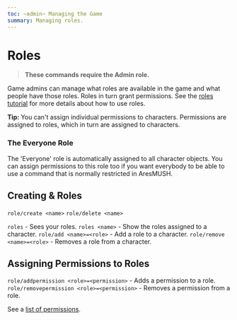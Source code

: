 ```yaml
---
toc: ~admin~ Managing the Game
summary: Managing roles.
---
```

# Roles

> **These commands require the Admin role.**

Game admins can manage what roles are available in the game and what people have those roles.  Roles in turn grant permissions.  See the [roles tutorial](http://aresmush.com/tutorials/manage/roles) for more details about how to use roles.

**Tip:**  You can't assign individual permissions to characters.  Permissions are assigned to roles, which in turn are assigned to characters.

### The Everyone Role

The 'Everyone' role is automatically assigned to all character objects.  You can assign permissions to this role too if you want everybody to be able to use a command that is normally restricted in AresMUSH.

## Creating & Roles

`role/create <name>`
`role/delete <name>`

`roles` - Sees your roles.
`roles <name>` - Show the roles assigned to a character.
`role/add <name>=<role>` - Add a role to a character.
`role/remove <name>=<role>` - Removes a role from a character.

## Assigning Permissions to Roles

`role/addpermission <role>=<permission>` - Adds a permission to a role.
`role/removepermission <role>=<permission>` - Removes a permission from a role.

See a [list of permissions](aresmush.com/tutorials/manage/roles#default-permissions).
